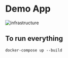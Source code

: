 # Demo App

![infrastructure](../assets/images/docker.png)


## To run everything

`docker-compose up --build`
